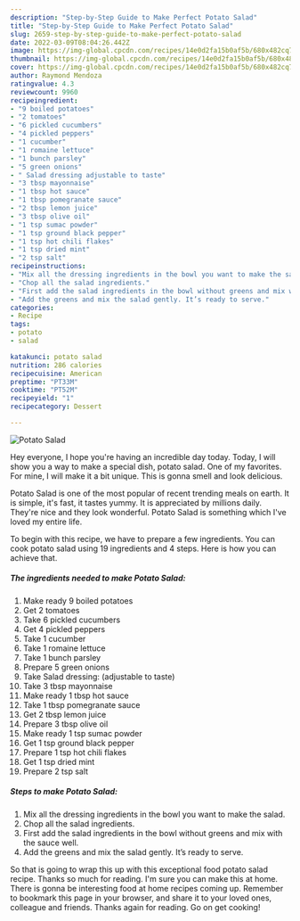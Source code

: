 ```yaml
---
description: "Step-by-Step Guide to Make Perfect Potato Salad"
title: "Step-by-Step Guide to Make Perfect Potato Salad"
slug: 2659-step-by-step-guide-to-make-perfect-potato-salad
date: 2022-03-09T08:04:26.442Z
image: https://img-global.cpcdn.com/recipes/14e0d2fa15b0af5b/680x482cq70/potato-salad-recipe-main-photo.jpg
thumbnail: https://img-global.cpcdn.com/recipes/14e0d2fa15b0af5b/680x482cq70/potato-salad-recipe-main-photo.jpg
cover: https://img-global.cpcdn.com/recipes/14e0d2fa15b0af5b/680x482cq70/potato-salad-recipe-main-photo.jpg
author: Raymond Mendoza
ratingvalue: 4.3
reviewcount: 9960
recipeingredient:
- "9 boiled potatoes"
- "2 tomatoes"
- "6 pickled cucumbers"
- "4 pickled peppers"
- "1 cucumber"
- "1 romaine lettuce"
- "1 bunch parsley"
- "5 green onions"
- " Salad dressing adjustable to taste"
- "3 tbsp mayonnaise"
- "1 tbsp hot sauce"
- "1 tbsp pomegranate sauce"
- "2 tbsp lemon juice"
- "3 tbsp olive oil"
- "1 tsp sumac powder"
- "1 tsp ground black pepper"
- "1 tsp hot chili flakes"
- "1 tsp dried mint"
- "2 tsp salt"
recipeinstructions:
- "Mix all the dressing ingredients in the bowl you want to make the salad."
- "Chop all the salad ingredients."
- "First add the salad ingredients in the bowl without greens and mix with the sauce well."
- "Add the greens and mix the salad gently. It’s ready to serve."
categories:
- Recipe
tags:
- potato
- salad

katakunci: potato salad 
nutrition: 286 calories
recipecuisine: American
preptime: "PT33M"
cooktime: "PT52M"
recipeyield: "1"
recipecategory: Dessert

---
```



![Potato Salad](https://img-global.cpcdn.com/recipes/14e0d2fa15b0af5b/680x482cq70/potato-salad-recipe-main-photo.jpg)

Hey everyone, I hope you're having an incredible day today. Today, I will show you a way to make a special dish, potato salad. One of my favorites. For mine, I will make it a bit unique. This is gonna smell and look delicious.

Potato Salad is one of the most popular of recent trending meals on earth. It is simple, it's fast, it tastes yummy. It is appreciated by millions daily. They're nice and they look wonderful. Potato Salad is something which I've loved my entire life.




To begin with this recipe, we have to prepare a few ingredients. You can cook potato salad using 19 ingredients and 4 steps. Here is how you can achieve that.

<!--inarticleads1-->

##### The ingredients needed to make Potato Salad:

1. Make ready 9 boiled potatoes
1. Get 2 tomatoes
1. Take 6 pickled cucumbers
1. Get 4 pickled peppers
1. Take 1 cucumber
1. Take 1 romaine lettuce
1. Take 1 bunch parsley
1. Prepare 5 green onions
1. Take  Salad dressing: (adjustable to taste)
1. Take 3 tbsp mayonnaise
1. Make ready 1 tbsp hot sauce
1. Take 1 tbsp pomegranate sauce
1. Get 2 tbsp lemon juice
1. Prepare 3 tbsp olive oil
1. Make ready 1 tsp sumac powder
1. Get 1 tsp ground black pepper
1. Prepare 1 tsp hot chili flakes
1. Get 1 tsp dried mint
1. Prepare 2 tsp salt




<!--inarticleads2-->

##### Steps to make Potato Salad:

1. Mix all the dressing ingredients in the bowl you want to make the salad.
1. Chop all the salad ingredients.
1. First add the salad ingredients in the bowl without greens and mix with the sauce well.
1. Add the greens and mix the salad gently. It’s ready to serve.




So that is going to wrap this up with this exceptional food potato salad recipe. Thanks so much for reading. I'm sure you can make this at home. There is gonna be interesting food at home recipes coming up. Remember to bookmark this page in your browser, and share it to your loved ones, colleague and friends. Thanks again for reading. Go on get cooking!
